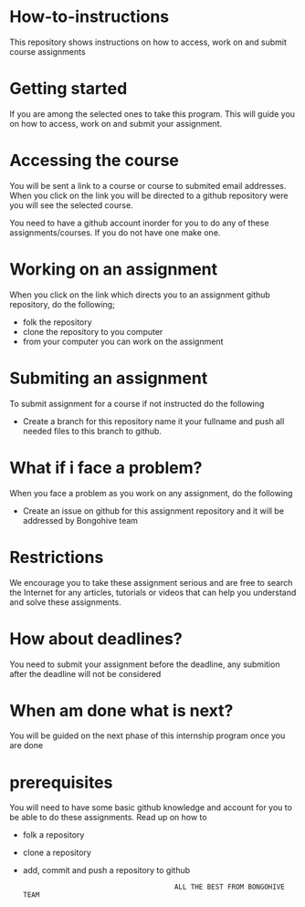 # How-to-instructions
This repository shows instructions on how to access, work on and submit course assignments

# Getting started

If you are among the selected ones to take this program. This will guide you on how to access, work on and submit your assignment.

# Accessing the course

You will be sent a link to a course or course to submited email addresses. When you click on the link you will be directed to a github repository were you will see the selected course.

You need to have a github account inorder for you to do any of these assignments/courses. If you do not have one make one.

# Working on an assignment

When you click on the link which directs you to an assignment github repository, do the following;

- folk the repository
- clone the repository to you computer
- from your computer you can work on the assignment

# Submiting an assignment

To submit assignment for a course if not instructed do the following
- Create a branch for this repository name it your fullname and push all needed files to this branch to github.

# What if i face a problem?

When you face a problem as you work on any assignment, do the following

- Create an issue on github for this assignment repository and it will be addressed by Bongohive team

# Restrictions

We encourage you to take these assignment serious and are free to search the Internet for any articles, tutorials or videos that can help you understand and solve these assignments.

# How about deadlines?

You need to submit your assignment before the deadline, any submition after the deadline will not be considered


# When am done what is next?

You will be guided on the next phase of this internship program once you are done

# prerequisites

You will need to have some basic github knowledge and account for you to be able to do these assignments. Read up on how to
- folk a repository
- clone a repository
- add, commit and push a repository to github
 

                                           ALL THE BEST FROM BONGOHIVE TEAM




